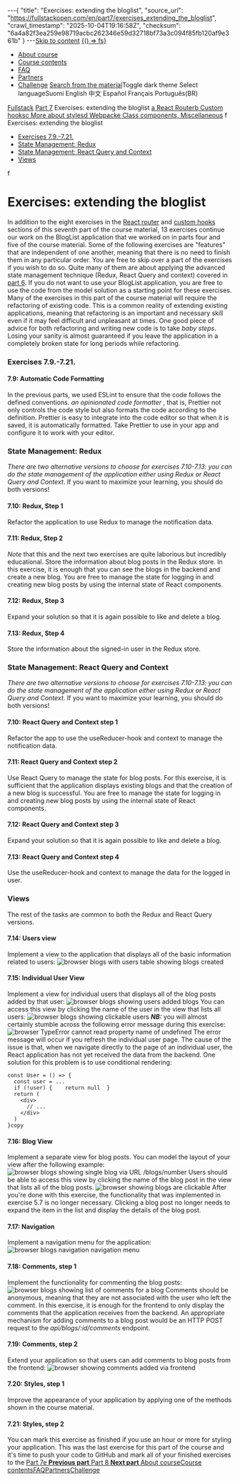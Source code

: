 ---{
  "title": "Exercises: extending the bloglist",
  "source_url": "https://fullstackopen.com/en/part7/exercises_extending_the_bloglist",
  "crawl_timestamp": "2025-10-04T19:16:58Z",
  "checksum": "6a4a82f3ea259e98719acbc262346e59d32718bf73a3c094f85fb120af9e361b"
}
---[Skip to content](../part7/01-exercises-extending-the-bloglist-course-main-content.md)
[{() => fs}](https://fullstackopen.com/en/)
  * [About course](../about/01-about.md)
  * [Course contents](../#course-contents/01-course-contents.md)
  * [FAQ](../faq/01-faq.md)
  * [Partners](../companies/01-companies.md)
  * [Challenge](../challenge/01-challenge.md)
[Search from the material](../search/01-search.md)Toggle dark theme
Select languageSuomi English 中文 Español Français Português(BR) 

[Fullstack](../#course-contents/01-course-contents.md)
[Part 7](../part7/01-part7.md)
Exercises: extending the bloglist
[a React Router](../part7/01-react-router.md)[b Custom hooks](../part7/01-custom-hooks.md)[c More about styles](../part7/01-more-about-styles.md)[d Webpack](../part7/01-webpack.md)[e Class components, Miscellaneous](../part7/01-class-components-miscellaneous.md)
f Exercises: extending the bloglist
  * [Exercises 7.9.-7.21.](../part7/01-exercises-extending-the-bloglist-exercises-7-9-7-21.md)
  * [State Management: Redux](../part7/01-exercises-extending-the-bloglist-state-management-redux.md)
  * [State Management: React Query and Context](../part7/01-exercises-extending-the-bloglist-state-management-react-query-and-context.md)
  * [Views](../part7/01-exercises-extending-the-bloglist-views.md)


f
# Exercises: extending the bloglist
In addition to the eight exercises in the [React router](../part7/01-react-router.md) and [custom hooks](../part7/01-custom-hooks.md) sections of this seventh part of the course material, 13 exercises continue our work on the BlogList application that we worked on in parts four and five of the course material. Some of the following exercises are "features" that are independent of one another, meaning that there is no need to finish them in any particular order. You are free to skip over a part of the exercises if you wish to do so. Quite many of them are about applying the advanced state management technique (Redux, React Query and context) covered in [part 6](../part6/01-part6.md).
If you do not want to use your BlogList application, you are free to use the code from the model solution as a starting point for these exercises.
Many of the exercises in this part of the course material will require the refactoring of existing code. This is a common reality of extending existing applications, meaning that refactoring is an important and necessary skill even if it may feel difficult and unpleasant at times.
One good piece of advice for both refactoring and writing new code is to take _baby steps_. Losing your sanity is almost guaranteed if you leave the application in a completely broken state for long periods while refactoring.
### Exercises 7.9.-7.21.
#### 7.9: Automatic Code Formatting
In the previous parts, we used ESLint to ensure that the code follows the defined conventions. _an opinionated code formatter_ , that is, Prettier not only controls the code style but also formats the code according to the definition.
Prettier is easy to integrate into the code editor so that when it is saved, it is automatically formatted.
Take Prettier to use in your app and configure it to work with your editor.
### State Management: Redux
_There are two alternative versions to choose for exercises 7.10-7.13: you can do the state management of the application either using Redux or React Query and Context_. If you want to maximize your learning, you should do both versions!
#### 7.10: Redux, Step 1
Refactor the application to use Redux to manage the notification data.
#### 7.11: Redux, Step 2
_Note_ that this and the next two exercises are quite laborious but incredibly educational.
Store the information about blog posts in the Redux store. In this exercise, it is enough that you can see the blogs in the backend and create a new blog.
You are free to manage the state for logging in and creating new blog posts by using the internal state of React components.
#### 7.12: Redux, Step 3
Expand your solution so that it is again possible to like and delete a blog.
#### 7.13: Redux, Step 4
Store the information about the signed-in user in the Redux store.
### State Management: React Query and Context
_There are two alternative versions to choose for exercises 7.10-7.13: you can do the state management of the application either using Redux or React Query and Context_. If you want to maximize your learning, you should do both versions!
#### 7.10: React Query and Context step 1
Refactor the app to use the useReducer-hook and context to manage the notification data.
#### 7.11: React Query and Context step 2
Use React Query to manage the state for blog posts. For this exercise, it is sufficient that the application displays existing blogs and that the creation of a new blog is successful.
You are free to manage the state for logging in and creating new blog posts by using the internal state of React components.
#### 7.12: React Query and Context step 3
Expand your solution so that it is again possible to like and delete a blog.
#### 7.13: React Query and Context step 4
Use the useReducer-hook and context to manage the data for the logged in user.
### Views
The rest of the tasks are common to both the Redux and React Query versions.
#### 7.14: Users view
Implement a view to the application that displays all of the basic information related to users:
![browser blogs with users table showing blogs created](../assets/25b79fb46219b2e7.png)
#### 7.15: Individual User View
Implement a view for individual users that displays all of the blog posts added by that user:
![browser blogs showing users added blogs](../assets/54ed9dd4fa3750d6.png)
You can access this view by clicking the name of the user in the view that lists all users:
![browser blogs showing clickable users](../assets/a9767991aa4777e5.png)
_**NB:**_ you will almost certainly stumble across the following error message during this exercise:
![browser TypeError cannot read property name of undefined](../assets/4af89205f9231aa4.png)
The error message will occur if you refresh the individual user page.
The cause of the issue is that, when we navigate directly to the page of an individual user, the React application has not yet received the data from the backend. One solution for this problem is to use conditional rendering:
```
const User = () => {
  const user = ...
  if (!user) {    return null  }
  return (
    <div>
      // ...
    </div>
  )
}copy
```

#### 7.16: Blog View
Implement a separate view for blog posts. You can model the layout of your view after the following example:
![browser blogs showing single blog via URL /blogs/number](../assets/9bcc19f361427f73.png)
Users should be able to access this view by clicking the name of the blog post in the view that lists all of the blog posts.
![browser showing blogs are clickable](../assets/a5cc96e10d0bb221.png)
After you're done with this exercise, the functionality that was implemented in exercise 5.7 is no longer necessary. Clicking a blog post no longer needs to expand the item in the list and display the details of the blog post.
#### 7.17: Navigation
Implement a navigation menu for the application:
![browser blogs navigation navigation menu](../assets/008e70da1fe5d25a.png)
#### 7.18: Comments, step 1
Implement the functionality for commenting the blog posts:
![browser blogs showing list of comments for a blog](../assets/04890c1e0098bb89.png)
Comments should be anonymous, meaning that they are not associated with the user who left the comment.
In this exercise, it is enough for the frontend to only display the comments that the application receives from the backend.
An appropriate mechanism for adding comments to a blog post would be an HTTP POST request to the _api/blogs/:id/comments_ endpoint.
#### 7.19: Comments, step 2
Extend your application so that users can add comments to blog posts from the frontend:
![browser showing comments added via frontend](../assets/e56a5679e6ca5984.png)
#### 7.20: Styles, step 1
Improve the appearance of your application by applying one of the methods shown in the course material.
#### 7.21: Styles, step 2
You can mark this exercise as finished if you use an hour or more for styling your application.
This was the last exercise for this part of the course and it's time to push your code to GitHub and mark all of your finished exercises to the 
[ Part 7e **Previous part** ](../part7/01-class-components-miscellaneous.md)[ Part 8 **Next part** ](../part8/01-part8.md)
[About course](../about/01-about.md)[Course contents](../#course-contents/01-course-contents.md)[FAQ](../faq/01-faq.md)[Partners](../companies/01-companies.md)[Challenge](../challenge/01-challenge.md)